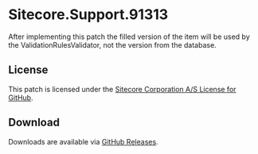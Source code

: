 # Sitecore.Support.91313
After implementing this patch the filled version of the item will be used by the ValidationRulesValidator, not the version from the database.

## License  
This patch is licensed under the [Sitecore Corporation A/S License for GitHub](https://github.com/sitecoresupport/Sitecore.Support.91313/blob/master/LICENSE).  

## Download  
Downloads are available via [GitHub Releases](https://github.com/sitecoresupport/Sitecore.Support.91313/releases).  
